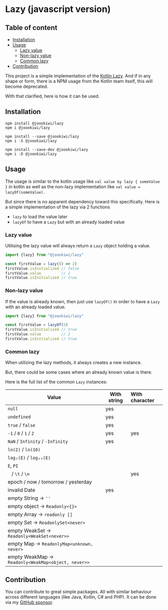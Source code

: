 # Lazy (javascript version)

## Table of content
* [Installation](#installation)
* [Usage](#usage)
  * [Lazy value](#lazy-value)
  * [Non-lazy value](#non-lazy-value)
  * [Common lazy](#common-lazy)
* [Contribution](#contribution)

This project is a simple implementation of the [Kotlin Lazy](https://kotlinlang.org/api/latest/jvm/stdlib/kotlin/-lazy/).
And if in any shape or form, there is a NPM usage from the Kotlin team itself, this will become deprecated.

With that clarified, here is how it can be used.

## Installation
```
npm install @joookiwi/lazy
npm i @joookiwi/lazy

npm install --save @joookiwi/lazy
npm i -S @joookiwi/lazy

npm install --save-dev @joookiwi/lazy
npm i -D @joookiwi/lazy
```

## Usage
The usage is similar to the kotlin usage like `val value by lazy { someValue }` in kotlin
as well as the non-lazy implementation like `val value = lazyOf(someValue)`.

But since there is no apparent dependency toward this specifically.
Here is a simple implementation of the lazy via 2 functions
 - `lazy` to load the value later
 - `lazyOf` to have a `Lazy` but with an already loaded value

### Lazy value

Utilising the lazy value will always return a `Lazy` object holding a value.

```javascript
import {lazy} from "@joookiwi/lazy"

const firstValue = lazy(() => 2)
firstValue.isInitialized // false
firstValue.value         // 2
firstValue.isInitialized // true
```
### Non-lazy value

If the value is already known, then just use `lazyOf()` in order to have a `Lazy` with an already loaded value.

```javascript
import {lazy} from "@joookiwi/lazy"

const firstValue = lazyOf(2)
firstValue.isInitialized // true
firstValue.value         // 2
firstValue.isInitialized // true
```

### Common lazy

When utilizing the lazy methods,
it always creates a new instance.

But, there could be some cases where an already known value is there.

Here is the full list of the common `Lazy` instances:

| Value                                              | With string | With character |
|----------------------------------------------------|-------------|:---------------|
| `null`                                             | yes         |                |
| `undefined`                                        | yes         |                |
| `true` / `false`                                   | yes         |                |
| `-1` / `0` / `1` / `2`                             | yes         | yes            |
| `NaN` / `Infinity` / `-Infinity`                   | yes         |                |
| `ln(2)` / `ln(10)`                                 |             |                |
| `log₂(E)` / `log₁₀(E)`                             |             |                |
| `E`, `PI`                                          |             |                |
| ` ` / `\t` / `\n`                                  |             | yes            |
| epoch / now / tomorrow / yesterday                 |             |                |
| invalid Date                                       | yes         |                |
| empty String → `''`                                |             |                |
| empty object → `Readonly<{}>`                      |             |                |
| empty Array → `readonly []`                        |             |                |
| empty Set → `ReadonlySet<never>`                   |             |                |
| empty WeakSet → `Readonly<WeakSet<never>>`         |             |                |
| empty Map → `ReadonlyMap<unknown, never>`          |             |                |
| empty WeakMap → `Readonly<WeakMap<object, never>>` |             |                |


## Contribution
You can contribute to great simple packages.
All with similar behaviour across different languages (like Java, Kotlin, C# and PHP).
It can be done via my [GitHub sponsor](https://github.com/sponsors/joooKiwi).

